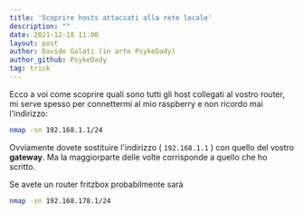 ```yaml
---
title: 'Scoprire hosts attaccati alla rete locale'
description: ""
date: 2021-12-18 11:00
layout: post
author: Davide Galati (in arte PsykeDady)
author_github: PsykeDady
tag: trick
---
```


Ecco a voi come scoprire quali sono tutti gli host collegati al vostro router, mi serve spesso per connettermi al mio raspberry e non ricordo mai l'indirizzo:

```bash
nmap -sn 192.168.1.1/24   
```

Ovviamente dovete sostituire l'indirizzo ( `192.168.1.1` ) con quello del vostro **gateway**. Ma la maggiorparte delle volte corrisponde a quello che ho scritto.

Se avete un router fritzbox probabilmente sarà  

```bash
nmap -sn 192.168.178.1/24
```
